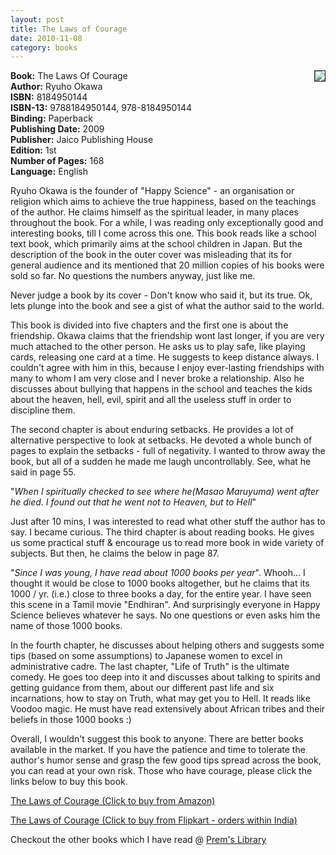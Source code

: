 ```yaml
---
layout: post
title: The Laws of Courage
date: 2010-11-08
category: books
---
```


<img style="clear: right; float: right; margin-bottom: 1em; margin-left: 1em;" 
src="{{site.url}}/img/the-laws-of-courage-ryuho-okawa.jpg" border="1"/>   

**Book:** The Laws Of Courage  
**Author:** Ryuho Okawa  
**ISBN:** 8184950144  
**ISBN-13:** 9788184950144, 978-8184950144  
**Binding:** Paperback  
**Publishing Date:** 2009  
**Publisher:** Jaico Publishing House  
**Edition:** 1st  
**Number of Pages:** 168  
**Language:** English  
  
Ryuho Okawa is the founder of "Happy Science" - an organisation or religion which aims to achieve the true happiness, based on the teachings of the author. He claims himself as the spiritual leader, in many places throughout the book. For a while, I was reading only exceptionally good and interesting books, till I come across this one. This book reads like a school text book, which primarily aims at the school children in Japan. But the description of the book in the outer cover was misleading that its for general audience and its mentioned that 20 million copies of his books were sold so far. No questions the numbers anyway, just like me.  
  
Never judge a book by its cover - Don't know who said it, but its true. Ok, lets plunge into the book and see a gist of what the author said to the world.  
  
This book is divided into five chapters and the first one is about the friendship. Okawa claims that the friendship wont last longer, if you are very much attached to the other person. He asks us to play safe, like playing cards, releasing one card at a time. He suggests to keep distance always. I couldn't agree with him in this, because I enjoy ever-lasting friendships with many to whom I am very close and I never broke a relationship. Also he discusses about bullying that happens in the school and teaches the kids about the heaven, hell, evil, spirit and all the useless stuff in order to discipline them.  
  
The second chapter is about enduring setbacks. He provides a lot of alternative perspective to look at setbacks. He devoted a whole bunch of pages to explain the setbacks - full of negativity. I wanted to throw away the book, but all of a sudden he made me laugh uncontrollably. See, what he said in page 55.  
  
"*When I spiritually checked to see where he(Masao Maruyuma) went after he died. I found out that he went not to Heaven, but to Hell*"  
  
Just after 10 mins, I was interested to read what other stuff the author has to say. I became curious. The third chapter is about reading books. He gives us some practical stuff & encourage us to read more book in wide variety of subjects. But then, he claims the below in page 87.  
  
"*Since I was young, I have read about 1000 books per year*". Whooh... I thought it would be close to 1000 books altogether, but he claims that its 1000 / yr. (i.e.) close to three books a day, for the entire year. I have seen this scene in a Tamil movie "Endhiran". And surprisingly everyone in Happy Science believes whatever he says. No one questions or even asks him the name of those 1000 books.  
  
In the fourth chapter, he discusses about helping others and suggests some tips (based on some assumptions) to Japanese women to excel in administrative cadre. The last chapter, "Life of Truth" is the ultimate comedy. He goes too deep into it and discusses about talking to spirits and getting guidance from them, about our different past life and six incarnations, how to stay on Truth, what may get you to Hell. It reads like Voodoo magic. He must have read extensively about African tribes and their beliefs in those 1000 books :)  
  
Overall, I wouldn't suggest this book to anyone. There are better books available in the market. If you have the patience and time to tolerate the author's humor sense and grasp the few good tips spread across the book, you can read at your own risk. Those who have courage, please click the links below to buy this book.  
  
[The Laws of Courage (Click to buy from Amazon)](http://www.amazon.com/Laws-Courage-Ryuho-Okawa/dp/4876883815?ie=UTF8&amp;tag=booiverea-20&amp;link_code=btl&amp;camp=213689&amp;creative=392969)  
  
[The Laws of Courage (Click to buy from Flipkart - orders within India)](http://www.flipkart.com/laws-courage-ryuho-okawa-book-8184950144?affid=INPremkblo)  

Checkout the other books which I have read @ [Prem's Library](http://books.smileprem.com/)  

